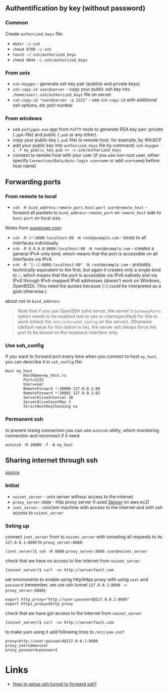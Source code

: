 ## Authentification by key (without password)

### Common

Create `authorized_keys` file:
- `mkdir ~/.ssh`
- `chmod 0700 ~/.ssh`
- `touch ~/.ssh/authorized_keys`
- `chmod 0644 ~/.ssh/authorized_keys`


### From unix

- `ssh-keygen` - generate ssh key pair (publick and private keys)
- `ssh-copy-id user@server` - copy your public ssh key into `/home/user/.ssh/authorized_keys` file on server
- `ssh-copy-id "user@server -p 2222"` - use `ssh-copy-id` with additional ssh options, etc port number


### From windows

- use `puttygen.exe` app from `PuTTY`-tools to generate RSA key pair:
private (`.ppk`-file) and public (`.pub` or any other).
- copy your public key (`.pub` file) to remote host, for example, by WinSCP
- add your public key into `authorized_keys` file by command:
`ssh-keygen -i -f my_public_key.pub >> ~/.ssh/authorized_keys`
- connect to remote host with your user
(if you use non-root user, either specify `Connection/Data/Auto-login username` or add `username@` before host name)



## Forwarding ports

### From remote to local

- `ssh -R bind_address:remote_port:host:port user@remote_host` - forward all packets
to `bind_address:remote_port` on `remote_host` side to `host:port` on local size.

Notes from [superuser.com](https://superuser.com/questions/588591/how-to-make-ssh-tunnel-open-to-public):

- `ssh -R \*:8080:localhost:80 -N root@example.com` - binds to all interfaces individually
- `ssh -R 0.0.0.0:8080:localhost:80 -N root@example.com` - creates a general IPv4-only bind, which means that the port is accessible on all interfaces via IPv4.
- `ssh -R "[::]:8080:localhost:80" -N root@example.com` - probably technically equivalent to the first, but again it creates only a single bind to ::,
which means that the port is accessible via IPv6 natively and via IPv4 through IPv4-mapped IPv6 addresses (doesn't work on Windows, OpenBSD).
(You need the quotes because [::] could be interpreted as a glob otherwise.)

about not-lo `bind_address`:

> Note that if you use OpenSSH sshd server, the server's `GatewayPorts` option needs to be enabled
> (set to yes or clientspecified) for this to work (check file `/etc/ssh/sshd_config` on the server).
> Otherwise (default value for this option is no), the server will always force the port to be bound on the loopback interface only.


### Use ssh_config

If you want to forward port every time when you connect to host `my_host`,
you can describe it in `ssh_config` file:

```
Host my_host
        HostName=my_host.ru
        Port=2222
        User=user
        RemoteForward *:30080 127.0.0.1:80
        RemoteForward *:30081 127.0.0.1:81
        ServerAliveInterval 30
        ServerAliveCountMax 3
        StrictHostKeyChecking no
```

### Permanent ssh

to prevent losing connection you can use `autossh` utility,
which monitoring connection and reconnect if it need

```
autossh -M 20000 -f -N my_host
```


## Sharing internet through ssh

[source](https://serverfault.com/questions/950352/share-internet-from-windows-machine-to-a-linux-machine-through-ssh)

### Initial

- `noinet_server` - unix server withour access to the internet
- `proxy_server:8888` - http proxy server (I used [3proxy](../apps/3proxy.md) on aws ec2)
- `inet_server` - unix/win machine with access to the internet and with ssh access to `noinet_server`


### Seting up

connect `inet_server` from to `noinet_server`
with tunneling all requests to its `127.0.0.1:8080` to `proxy_server:8888`:

```
[inet_server]$ ssh -R 8080:proxy_server:8888 user@noinet_server
```

check that we have no access to the internet from `noinet_server`
```
[noinet_server]$ curl -vv http://serverfault.com
```

set enviroments to enable using http/https proxy with using `user` and `password`
(remember, we use ssh tunnel `127.0.0.1:8080 -> proxy_server:8888`):

```
export http_proxy="http://user:password@127.0.0.1:8080"
export https_proxy=$http_proxy
```

check that we have got access to the internet from `noinet_server`
```
[noinet_server]$ curl -vv http://serverfault.com
```


to make yum using it add following lines to `/etc/yum.conf`

```
proxy=http://user:password@127.0.0.1:8080
proxy_username=user
proxy_password=password
```


# Links

- [How to setup ssh tunnel to forward ssh?](https://serverfault.com/questions/33283/how-to-setup-ssh-tunnel-to-forward-ssh)